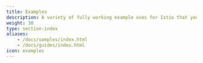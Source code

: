 ```yaml
---
title: Examples
description: A variety of fully working example uses for Istio that you can experiment with.
weight: 30
type: section-index
aliases:
    - /docs/samples/index.html
    - /docs/guides/index.html
icon: examples
---
```

